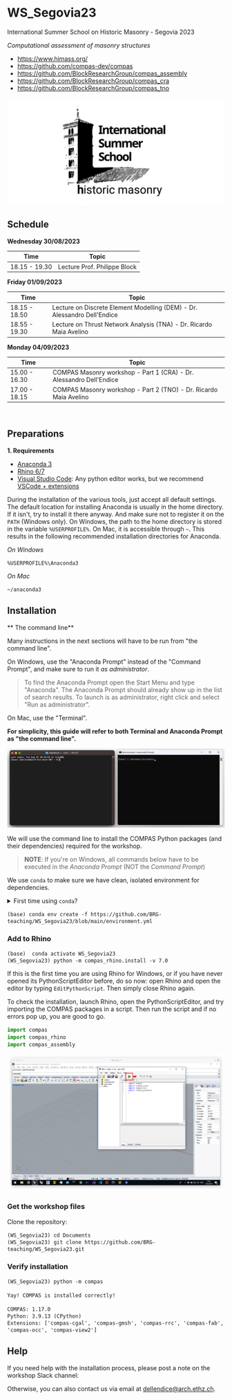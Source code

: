 # WS_Segovia23
International Summer School on Historic Masonry - Segovia 2023

*Computational assessment of masonry structures*

* https://www.himass.org/
* https://github.com/compas-dev/compas
* https://github.com/BlockResearchGroup/compas_assembly
* https://github.com/BlockResearchGroup/compas_cra
* https://github.com/BlockResearchGroup/compas_tno

![Segovia 2023](images/himass.png)

## Schedule

**Wednesday 30/08/2023**

Time | Topic
---  | ---
18.15 - 19.30 | Lecture Prof. Philippe Block

**Friday 01/09/2023**

Time | Topic
---  | ---
18.15 - 18.50 | Lecture on Discrete Element Modelling (DEM) - Dr. Alessandro Dell'Endice
18.55 - 19.30 | Lecture on Thrust Network Analysis (TNA) - Dr. Ricardo Maia Avelino
 
**Monday  04/09/2023**

Time | Topic
---  | ---
15.00 - 16.30 | COMPAS Masonry workshop - Part 1 (CRA) - Dr. Alessandro Dell'Endice
17.00 - 18.15 | COMPAS Masonry workshop - Part 2 (TNO) - Dr. Ricardo Maia Avelino

</br>

## Preparations

**1. Requirements**

* [Anaconda 3](https://www.anaconda.com/distribution/)
* [Rhino 6/7](https://www.rhino3d.com/download)
* [Visual Studio Code](https://code.visualstudio.com/): Any python editor works, but we recommend [VSCode + extensions](https://compas.dev/compas/latest/gettingstarted/vscode.html)

During the installation of the various tools, just accept all default settings.
The default location for installing Anaconda is usually in the home directory.
If it isn't, try to install it there anyway.
And make sure not to register it on the `PATH` (Windows only).
On Windows, the path to the home directory is stored in the variable `%USERPROFILE%`.
On Mac, it is accessible through `~`.
This results in the following recommended installation directories for Anaconda.

*On Windows*

```
%USERPROFILE%\Anaconda3
```

*On Mac*

```
~/anaconda3
```

## Installation

** The command line**

Many instructions in the next sections will have to be run from "the command line".

On Windows, use the "Anaconda Prompt" instead of the "Command Prompt", and make sure to run it *as administrator*.

> To find the Anaconda Prompt open the Start Menu and type "Anaconda".
> The Anaconda Prompt should already show up in the list of search results.
> To launch is as administrator, right click and select "Run as administrator".

On Mac, use the "Terminal".

**For simplicity, this guide will refer to both Terminal and Anaconda Prompt as "the command line".**

![The command line](images/command_line.png)

We will use the command line to install the COMPAS Python packages (and their dependencies) required for the workshop.

> **NOTE**: If you're on Windows, all commands below have to be executed in the *Anaconda Prompt* (NOT the *Command Prompt*)

We use `conda` to make sure we have clean, isolated environment for dependencies.

<details><summary>First time using <code>conda</code>?</summary>
<p>

Make sure you run this at least once:

    (base) conda config --add channels conda-forge

</p>
</details>

    (base) conda env create -f https://github.com/BRG-teaching/WS_Segovia23/blob/main/environment.yml

### Add to Rhino

    (base)  conda activate WS_Segovia23
    (WS_Segovia23) python -m compas_rhino.install -v 7.0

If this is the first time you are using Rhino for Windows, or if you have never opened its
PythonScriptEditor before, do so now: open Rhino and open the editor by typing `EditPythonScript`.
Then simply close Rhino again.

To check the installation, launch Rhino, open the PythonScriptEditor, and try
importing the COMPAS packages in a script.
Then run the script and if no errors pop up, you are good to go.

```python
import compas
import compas_rhino
import compas_assembly
```

![Test Rhino](images/test-rhino.png)

### Get the workshop files

Clone the repository:

```
(WS_Segovia23) cd Documents
(WS_Segovia23) git clone https://github.com/BRG-teaching/WS_Segovia23.git
```

### Verify installation

    (WS_Segovia23) python -m compas

    Yay! COMPAS is installed correctly!

    COMPAS: 1.17.0
    Python: 3.9.13 (CPython)
    Extensions: ['compas-cgal', 'compas-gmsh', 'compas-rrc', 'compas-fab', 'compas-occ', 'compas-view2']

## Help

If you need help with the installation process, please post a note on the workshop Slack channel: 

Otherwise, you can also contact us via email at dellendice@arch.ethz.ch.



